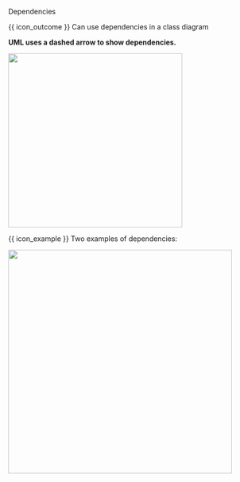 <span id="title">Dependencies</span>

<span id="prereqs"></span>

<span id="outcomes">{{ icon_outcome }} Can use dependencies in a class diagram</span>

<div id="body">

**UML uses a dashed arrow to show dependencies.**

<img src="{{baseUrl}}/uml/classDiagrams/dependencies/what/images/notation.png" width="350" />

<tip-box> 

{{ icon_example }} Two examples of dependencies:

<img src="{{baseUrl}}/uml/classDiagrams/dependencies/what/images/examples.png" width="450" />
<p/>

</tip-box>

</div>

<div id="extras">
</div>